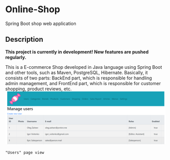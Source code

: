 # Online-Shop
Spring Boot shop web application
## Description
**This project is currently in development! New features are pushed regularly.**

This is a E-commerce Shop developed in Java language using Spring Boot and other tools, such as Maven, PostgreSQL, Hibernate.
Basically, it consists of two parts:
BackEnd part, which is responsible for handling admin management,
and FrontEnd part, which is responsible for customer shopping, product reviews, etc.
![Users Page Screenshot](misc/images/users_page.png)
    
    "Users" page view
